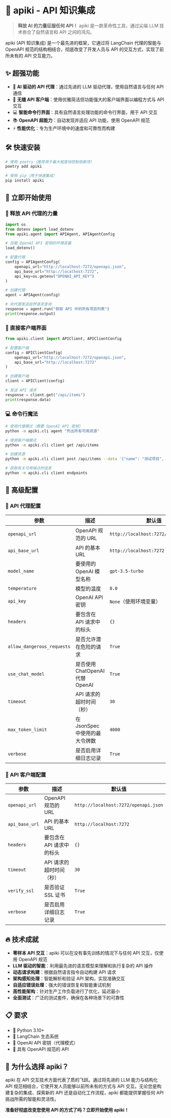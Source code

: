 # 🚀 apiki - API 知识集成

> **释放 AI 的力量征服任何 API！** apiki 是一款革命性工具，通过尖端 LLM 技术弥合了自然语言和 API 之间的鸿沟。

apiki (API 知识集成) 是一个最先进的框架，它通过将 LangChain 代理的智能与 OpenAPI 规范的结构相结合，彻底改变了开发人员与 API 的交互方式，实现了前所未有的 API 交互能力。

## ✨ 超强功能

- 🧠 **AI 驱动的 API 代理**：通过先进的 LLM 驱动代理，使用自然语言与任何 API 通信
- 🔌 **无缝 API 客户端**：使用优雅简洁但功能强大的客户端界面以编程方式与 API 交互
- 💻 **智能命令行界面**：具有自然语言处理功能的命令行界面，用于 API 交互
- 📚 **OpenAPI 超能力**：自动发现并适应 API 功能，使用 OpenAPI 规范
- ⚡ **性能优化**：专为生产环境中的速度和可靠性而构建

## 🛠️ 快速安装

```bash
# 使用 poetry（推荐用于最大程度地控制依赖项）
poetry add apiki

# 使用 pip（用于快速集成）
pip install apiki
```

## 🚀 立即开始使用

### 🧠 释放 API 代理的力量

```python
import os
from dotenv import load_dotenv
from apiki.agent import APIAgent, APIAgentConfig

# 加载 OpenAI API 密钥的环境变量
load_dotenv()

# 配置代理
config = APIAgentConfig(
    openapi_url="http://localhost:7272/openapi.json",
    api_base_url="http://localhost:7272",
    api_key=os.getenv("OPENAI_API_KEY")
)

# 创建代理
agent = APIAgent(config)

# 向代理发送自然语言查询
response = agent.run("获取 API 中的所有项目列表")
print(response.output)
```

### 🔌 直接客户端界面

```python
from apiki.client import APIClient, APIClientConfig

# 配置客户端
config = APIClientConfig(
    openapi_url="http://localhost:7272/openapi.json",
    api_base_url="http://localhost:7272"
)

# 创建客户端
client = APIClient(config)

# 发送 API 请求
response = client.get("/api/items")
print(response.data)
```

### 💻 命令行魔法

```bash
# 使用代理模式（需要 OpenAI API 密钥）
python -m apiki.cli agent "列出所有可用资源"

# 使用客户端模式
python -m apiki.cli client get /api/items

# 创建资源
python -m apiki.cli client post /api/items --data '{"name": "测试项目", "description": "通过 CLI 创建"}'

# 获取有关可用端点的信息
python -m apiki.cli client endpoints
```

## 🔧 高级配置

### 🧠 API 代理配置

| 参数                     | 描述                                       | 默认值                             |
|-------------------------|-------------------------------------------|-----------------------------------|
| `openapi_url`           | OpenAPI 规范的 URL                          | `http://localhost:7272/openapi.json` |
| `api_base_url`          | API 的基本 URL                              | `http://localhost:7272`           |
| `model_name`            | 要使用的 OpenAI 模型名称                     | `gpt-3.5-turbo`                   |
| `temperature`           | 模型的温度                                   | `0.0`                             |
| `api_key`               | OpenAI API 密钥                             | `None`（使用环境变量）              |
| `headers`               | 要包含在 API 请求中的标头                     | `{}`                              |
| `allow_dangerous_requests` | 是否允许潜在危险的请求                      | `True`                            |
| `use_chat_model`        | 是否使用 ChatOpenAI 代替 OpenAI              | `True`                            |
| `timeout`               | API 请求的超时时间（秒）                      | `30`                              |
| `max_token_limit`       | 在 JsonSpec 中使用的最大令牌数                | `4000`                            |
| `verbose`               | 是否启用详细日志记录                          | `True`                            |

### 🔌 API 客户端配置

| 参数                     | 描述                                       | 默认值                             |
|-------------------------|-------------------------------------------|-----------------------------------|
| `openapi_url`           | OpenAPI 规范的 URL                          | `http://localhost:7272/openapi.json` |
| `api_base_url`          | API 的基本 URL                              | `http://localhost:7272`           |
| `headers`               | 要包含在 API 请求中的标头                     | `{}`                              |
| `timeout`               | API 请求的超时时间（秒）                      | `30`                              |
| `verify_ssl`            | 是否验证 SSL 证书                            | `True`                            |
| `verbose`               | 是否启用详细日志记录                          | `True`                            |

## 🔥 技术成就

- **零样本 API 交互**：apiki 可以在没有事先训练的情况下与任何 API 交互，仅使用 OpenAPI 规范
- **LLM 驱动的智能**：利用最先进的语言模型来理解和执行复杂的 API 操作
- **动态请求构建**：根据自然语言指令自动构建 API 请求
- **架构感知处理**：智能解析和验证 API 架构，实现准确交互
- **自适应错误处理**：强大的错误恢复和智能重试机制
- **高性能架构**：针对生产工作负载进行了优化，延迟最小
- **全面测试**：广泛的测试套件，确保在各种场景下的可靠性

## 📋 要求

- 🐍 Python 3.10+
- 🔗 LangChain 生态系统
- 🔑 OpenAI API 密钥（代理模式）
- 📄 具有 OpenAPI 规范的 API

## 🌟 为什么选择 apiki？

apiki 在 API 交互技术方面代表了质的飞跃。通过将先进的 LLM 能力与结构化 API 规范相结合，它使开发人员能够以前所未有的方式与 API 交互。无论您是构建复杂的集成、探索新的 API 还是自动化工作流程，apiki 都能提供掌握任何 API 挑战所需的智能和灵活性。

**准备好彻底改变您使用 API 的方式了吗？立即开始使用 apiki！**
